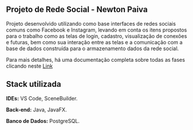 ## Projeto de Rede Social - Newton Paiva

Projeto desenvolvido utilizando como base interfaces de redes sociais comuns como Facebook e Instagram, levando em conta os itens propostos para o trabalho como as telas de login, cadastro, visualização de conexões e futuras, bem como sua interação entre as telas e a comunicação com a base de dados construída para o armazenamento dados da rede social.

Para mais detalhes, há uma documentação completa sobre todas as fases clicando neste [Link](https://github.com/fsaantiago/Trabalho_final_POO/tree/main/projeto-final/relatorio)

## Stack utilizada

**IDEs:** VS Code, SceneBuilder.

**Back-end:** Java, JavaFX.

**Banco de Dados:** PostgreSQL.
